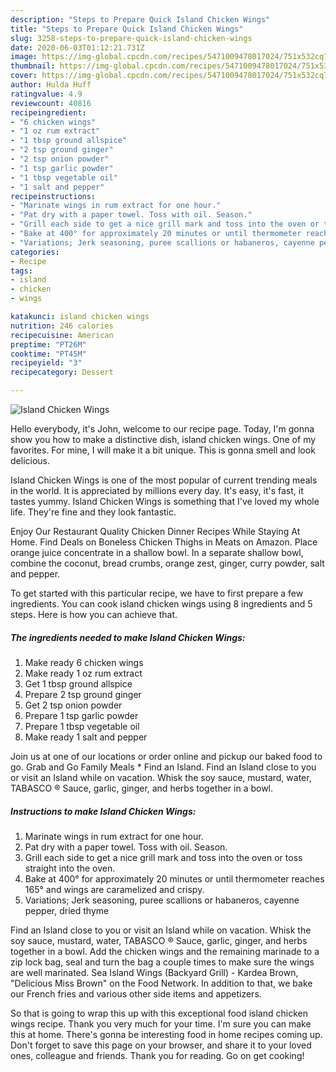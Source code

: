 ```yaml
---
description: "Steps to Prepare Quick Island Chicken Wings"
title: "Steps to Prepare Quick Island Chicken Wings"
slug: 3258-steps-to-prepare-quick-island-chicken-wings
date: 2020-06-03T01:12:21.731Z
image: https://img-global.cpcdn.com/recipes/5471009478017024/751x532cq70/island-chicken-wings-recipe-main-photo.jpg
thumbnail: https://img-global.cpcdn.com/recipes/5471009478017024/751x532cq70/island-chicken-wings-recipe-main-photo.jpg
cover: https://img-global.cpcdn.com/recipes/5471009478017024/751x532cq70/island-chicken-wings-recipe-main-photo.jpg
author: Hulda Huff
ratingvalue: 4.9
reviewcount: 40816
recipeingredient:
- "6 chicken wings"
- "1 oz rum extract"
- "1 tbsp ground allspice"
- "2 tsp ground ginger"
- "2 tsp onion powder"
- "1 tsp garlic powder"
- "1 tbsp vegetable oil"
- "1 salt and pepper"
recipeinstructions:
- "Marinate wings in rum extract for one hour."
- "Pat dry with a paper towel. Toss with oil. Season."
- "Grill each side to get a nice grill mark and toss into the oven or toss straight into the oven."
- "Bake at 400° for approximately 20 minutes or until thermometer reaches 165° and wings are caramelized and crispy."
- "Variations; Jerk seasoning, puree scallions or habaneros, cayenne pepper, dried thyme"
categories:
- Recipe
tags:
- island
- chicken
- wings

katakunci: island chicken wings 
nutrition: 246 calories
recipecuisine: American
preptime: "PT26M"
cooktime: "PT45M"
recipeyield: "3"
recipecategory: Dessert

---
```



![Island Chicken Wings](https://img-global.cpcdn.com/recipes/5471009478017024/751x532cq70/island-chicken-wings-recipe-main-photo.jpg)

Hello everybody, it's John, welcome to our recipe page. Today, I'm gonna show you how to make a distinctive dish, island chicken wings. One of my favorites. For mine, I will make it a bit unique. This is gonna smell and look delicious.

Island Chicken Wings is one of the most popular of current trending meals in the world. It is appreciated by millions every day. It's easy, it's fast, it tastes yummy. Island Chicken Wings is something that I've loved my whole life. They're fine and they look fantastic.

Enjoy Our Restaurant Quality Chicken Dinner Recipes While Staying At Home. Find Deals on Boneless Chicken Thighs in Meats on Amazon. Place orange juice concentrate in a shallow bowl. In a separate shallow bowl, combine the coconut, bread crumbs, orange zest, ginger, curry powder, salt and pepper.


To get started with this particular recipe, we have to first prepare a few ingredients. You can cook island chicken wings using 8 ingredients and 5 steps. Here is how you can achieve that.

<!--inarticleads1-->

##### The ingredients needed to make Island Chicken Wings:

1. Make ready 6 chicken wings
1. Make ready 1 oz rum extract
1. Get 1 tbsp ground allspice
1. Prepare 2 tsp ground ginger
1. Get 2 tsp onion powder
1. Prepare 1 tsp garlic powder
1. Prepare 1 tbsp vegetable oil
1. Make ready 1 salt and pepper


Join us at one of our locations or order online and pickup our baked food to go. Grab and Go Family Meals * Find an Island. Find an Island close to you or visit an Island while on vacation. Whisk the soy sauce, mustard, water, TABASCO ® Sauce, garlic, ginger, and herbs together in a bowl. 

<!--inarticleads2-->

##### Instructions to make Island Chicken Wings:

1. Marinate wings in rum extract for one hour.
1. Pat dry with a paper towel. Toss with oil. Season.
1. Grill each side to get a nice grill mark and toss into the oven or toss straight into the oven.
1. Bake at 400° for approximately 20 minutes or until thermometer reaches 165° and wings are caramelized and crispy.
1. Variations; Jerk seasoning, puree scallions or habaneros, cayenne pepper, dried thyme


Find an Island close to you or visit an Island while on vacation. Whisk the soy sauce, mustard, water, TABASCO ® Sauce, garlic, ginger, and herbs together in a bowl. Add the chicken wings and the remaining marinade to a zip lock bag, seal and turn the bag a couple times to make sure the wings are well marinated. Sea Island Wings (Backyard Grill) - Kardea Brown, &#34;Delicious Miss Brown&#34; on the Food Network. In addition to that, we bake our French fries and various other side items and appetizers. 

So that is going to wrap this up with this exceptional food island chicken wings recipe. Thank you very much for your time. I'm sure you can make this at home. There's gonna be interesting food in home recipes coming up. Don't forget to save this page on your browser, and share it to your loved ones, colleague and friends. Thank you for reading. Go on get cooking!
